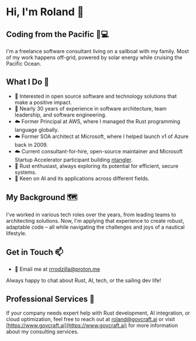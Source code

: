 # Hi, I'm Roland 👋

## Coding from the Pacific 🌊💻

I'm a freelance software consultant living on a sailboat with my family. Most of my work happens off-grid, powered by solar energy while cruising the Pacific Ocean.

## What I Do 🚀

- 👀 Interested in open source software and technology solutions that make a positive impact.
- 🌱 Nearly 30 years of experience in software architecture, team leadership, and software engineering.
- ☁️ Former Principal at AWS, where I managed the Rust programming language globally.
- ☁️ Former SOA architect at Microsoft, where I helped launch v1 of Azure back in 2009.
- ☁️ Current consultant-for-hire, open-source maintainer and Microsoft Startup Accelerator participant building [ntangler](https://github.com/GovCraft/ntangler).
- 🦀 Rust enthusiast, always exploring its potential for efficient, secure systems.
- 🤖 Keen on AI and its applications across different fields.

## My Background 🗺️

I've worked in various tech roles over the years, from leading teams to architecting solutions. Now, I'm applying that experience to create robust, adaptable code – all while navigating the challenges and joys of a nautical lifestyle.

## Get in Touch 📫

- 📧 Email me at [rrrodzilla@proton.me](mailto:rrrodzilla@proton.me) 

Always happy to chat about Rust, AI, tech, or the sailing dev life!

## Professional Services 💼

If your company needs expert help with Rust development, AI integration, or cloud optimization, feel free to reach out at roland@govcraft.ai or visit [https://www.govcraft.ai](https://www.govcraft.ai) for more information about my consulting services.
